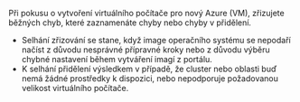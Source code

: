 Při pokusu o vytvoření virtuálního počítače pro nový Azure (VM), zřizujete běžných chyb, které zaznamenáte chyby nebo chyby v přidělení.

* Selhání zřizování se stane, když image operačního systému se nepodaří načíst z důvodu nesprávné přípravné kroky nebo z důvodu výběru chybné nastavení během vytváření imagí z portálu.
* K selhání přidělení výsledkem v případě, že cluster nebo oblasti buď nemá žádné prostředky k dispozici, nebo nepodporuje požadovanou velikost virtuálního počítače.

